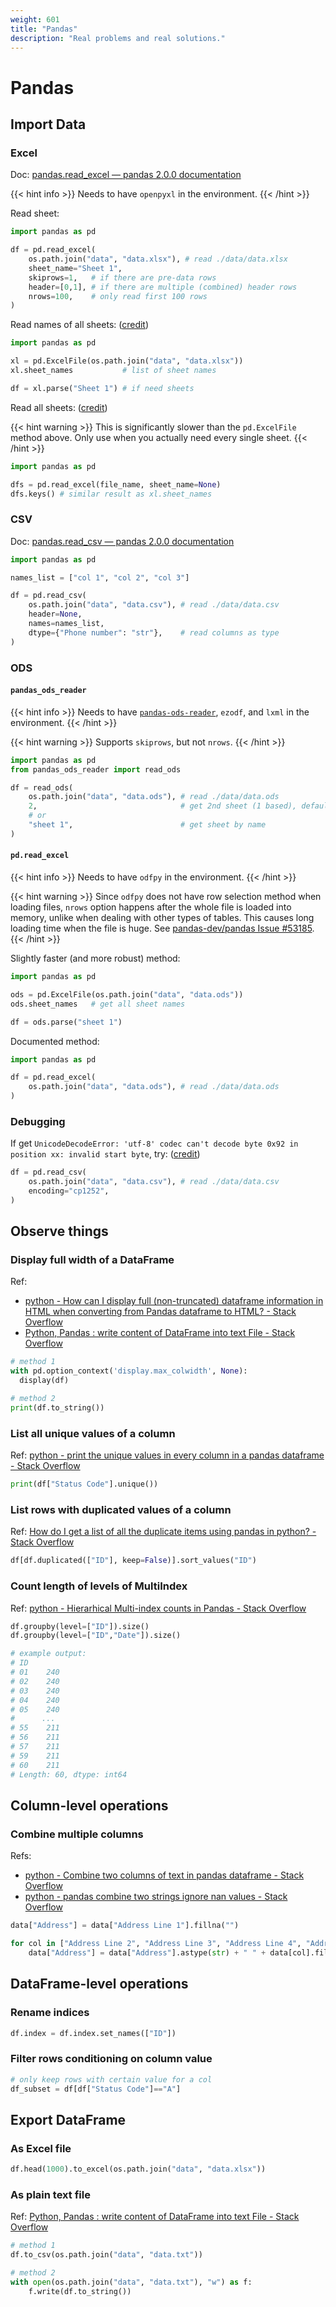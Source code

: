 ```yaml
---
weight: 601
title: "Pandas"
description: "Real problems and real solutions."
---
```


# Pandas

## Import Data

### Excel

Doc: [pandas.read_excel — pandas 2.0.0 documentation](https://pandas.pydata.org/docs/reference/api/pandas.read_excel.html)

{{< hint info >}}
Needs to have `openpyxl` in the environment.
{{< /hint >}}

Read sheet:

```python
import pandas as pd

df = pd.read_excel(
    os.path.join("data", "data.xlsx"), # read ./data/data.xlsx
    sheet_name="Sheet 1",
    skiprows=1,   # if there are pre-data rows
    header=[0,1], # if there are multiple (combined) header rows
    nrows=100,    # only read first 100 rows
)
```

Read names of all sheets: \([credit](https://stackoverflow.com/a/17977609)\)

```python
import pandas as pd

xl = pd.ExcelFile(os.path.join("data", "data.xlsx"))
xl.sheet_names           # list of sheet names

df = xl.parse("Sheet 1") # if need sheets
```

Read all sheets: \([credit](https://stackoverflow.com/a/16896091)\)

{{< hint warning >}}
This is significantly slower than the `pd.ExcelFile` method above. Only use when you actually need every single sheet.
{{< /hint >}}

```python
import pandas as pd

dfs = pd.read_excel(file_name, sheet_name=None)
dfs.keys() # similar result as xl.sheet_names
```

### CSV

Doc: [pandas.read_csv — pandas 2.0.0 documentation](https://pandas.pydata.org/docs/reference/api/pandas.read_csv.html)

```python
import pandas as pd

names_list = ["col 1", "col 2", "col 3"]

df = pd.read_csv(
    os.path.join("data", "data.csv"), # read ./data/data.csv
    header=None,
    names=names_list,
    dtype={"Phone number": "str"},    # read columns as type
)
```

### ODS

#### `pandas_ods_reader`

{{< hint info >}}
Needs to have [`pandas-ods-reader`](https://github.com/iuvbio/pandas_ods_reader/tree/master), `ezodf`, and `lxml` in the environment.
{{< /hint >}}

{{< hint warning >}}
Supports `skiprows`, but not `nrows`.
{{< /hint >}}

```python
import pandas as pd
from pandas_ods_reader import read_ods

df = read_ods(
    os.path.join("data", "data.ods"), # read ./data/data.ods
    2,                                # get 2nd sheet (1 based), default 1
    # or
    "sheet 1",                        # get sheet by name
)
```

#### `pd.read_excel`

{{< hint info >}}
Needs to have `odfpy` in the environment.
{{< /hint >}}

{{< hint warning >}}
Since `odfpy` does not have row selection method when loading files,
`nrows` option happens after the whole file is loaded into memory, unlike when dealing with other types of tables. This causes long loading time when the file is huge. See [pandas-dev/pandas Issue #53185](https://github.com/pandas-dev/pandas/issues/53185).
{{< /hint >}}

Slightly faster \(and more robust\) method:

```python
import pandas as pd

ods = pd.ExcelFile(os.path.join("data", "data.ods"))
ods.sheet_names   # get all sheet names

df = ods.parse("sheet 1")
```

Documented method:

```python
import pandas as pd

df = pd.read_excel(
    os.path.join("data", "data.ods"), # read ./data/data.ods
)
```

### Debugging

If get `UnicodeDecodeError: 'utf-8' codec can't decode byte 0x92 in position xx: invalid start byte`, try: \([credit](https://stackoverflow.com/a/46000253)\)

```python
df = pd.read_csv(
    os.path.join("data", "data.csv"), # read ./data/data.csv
    encoding="cp1252",
)
```

## Observe things

### Display full width of a DataFrame

Ref:

- [python - How can I display full (non-truncated) dataframe information in HTML when converting from Pandas dataframe to HTML? - Stack Overflow ](https://stackoverflow.com/a/64155503/10668706)
- [Python, Pandas : write content of DataFrame into text File - Stack Overflow](https://stackoverflow.com/a/58070237/10668706)

```python
# method 1
with pd.option_context('display.max_colwidth', None):
  display(df)

# method 2
print(df.to_string())
```

### List all unique values of a column

Ref: [python - print the unique values in every column in a pandas dataframe - Stack Overflow](https://stackoverflow.com/a/27241331/10668706)

```python
print(df["Status Code"].unique())
```

### List rows with duplicated values of a column

Ref: [How do I get a list of all the duplicate items using pandas in python? - Stack Overflow](https://stackoverflow.com/a/41786821/10668706)

```python
df[df.duplicated(["ID"], keep=False)].sort_values("ID")
```

### Count length of levels of MultiIndex

Ref: [python - Hierarhical Multi-index counts in Pandas - Stack Overflow](https://stackoverflow.com/a/51405700/10668706) 

```python
df.groupby(level=["ID"]).size()
df.groupby(level=["ID","Date"]).size()

# example output:
# ID
# 01    240
# 02    240
# 03    240
# 04    240
# 05    240
#      ... 
# 55    211
# 56    211
# 57    211
# 59    211
# 60    211
# Length: 60, dtype: int64
```

## Column-level operations

### Combine multiple columns

Refs: 

- [python - Combine two columns of text in pandas dataframe - Stack Overflow](https://stackoverflow.com/a/36911306/10668706)
- [python - pandas combine two strings ignore nan values - Stack Overflow](https://stackoverflow.com/a/33158556/10668706)

```python
data["Address"] = data["Address Line 1"].fillna("")

for col in ["Address Line 2", "Address Line 3", "Address Line 4", "Address Line 5", "Postcode"]:
    data["Address"] = data["Address"].astype(str) + " " + data[col].fillna("").astype(str)
```


## DataFrame-level operations

### Rename indices

```python
df.index = df.index.set_names(["ID"])
```

### Filter rows conditioning on column value

```python
# only keep rows with certain value for a col
df_subset = df[df["Status Code"]=="A"]
```


## Export DataFrame

### As Excel file

```python
df.head(1000).to_excel(os.path.join("data", "data.xlsx"))
```

### As plain text file

Ref: [Python, Pandas : write content of DataFrame into text File - Stack Overflow](https://stackoverflow.com/questions/31247198/python-pandas-write-content-of-dataframe-into-text-file)

```python
# method 1
df.to_csv(os.path.join("data", "data.txt"))

# method 2
with open(os.path.join("data", "data.txt"), "w") as f:
    f.write(df.to_string())
```
